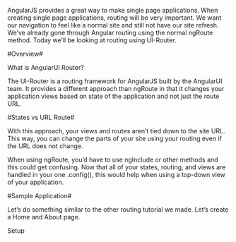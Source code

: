 AngularJS provides a great way to make single page applications. When creating single page applications, routing will be very important. We want our navigation to feel like a normal site and still not have our site refresh. We’ve already gone through Angular routing using the normal ngRoute method.
Today we’ll be looking at routing using UI-Router.

#Overview#

What is AngularUI Router?

The UI-Router is a routing framework for AngularJS built by the AngularUI team. It provides a different approach than ngRoute in that it changes your application views based on state of the application and not just the route URL.

#States vs URL Route#

With this approach, your views and routes aren’t tied down to the site URL. This way, you can change the parts of your site using your routing even if the URL does not change.

When using ngRoute, you’d have to use ngInclude or other methods and this could get confusing. Now that all of your states, routing, and views are handled in your one .config(), this would help when using a top-down view of your application.

#Sample Application#

Let’s do something similar to the other routing tutorial we made. Let’s create a Home and About page.

Setup
